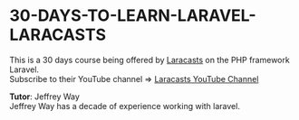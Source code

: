 # 30-DAYS-TO-LEARN-LARAVEL-LARACASTS
This is a 30 days course  being offered by [Laracasts](https://laracasts.com/) on the PHP framework Laravel.  
Subscribe to their YouTube channel => [Laracasts YouTube Channel](https://www.youtube.com/@laracastsofficial)

**Tutor**: Jeffrey Way  
Jeffrey Way has a decade of experience working with laravel.
